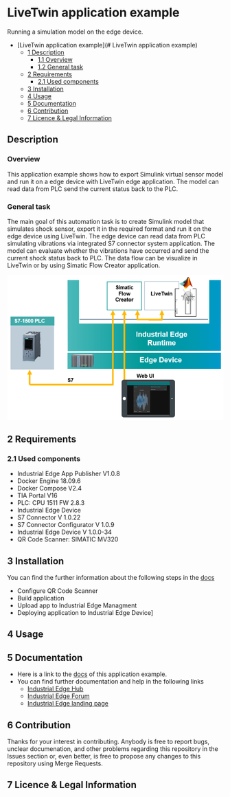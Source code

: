 # LiveTwin application example 

Running a simulation model on the edge device. 

- [LiveTwin application example](# LiveTwin application example)
  - [1 Description](#Description)
    - [1.1 Overview](#11-Overview)
    - [1.2 General task](#12-General-task)
  - [2 Requirements](#2-Requirements)
    - [2.1 Used components](#21-Used-components)
  - [3 Installation](#3-Installation)
  - [4 Usage](#4-Usage)
  - [5 Documentation](#5-Documentation)
  - [6 Contribution](#6-Contribution)
  - [7 Licence & Legal Information](#7-Licence--Legal-Information)

## Description


###  Overview
This application example shows how to export Simulink virtual sensor model and run it on a edge device with LiveTwin edge application. The model can read data from PLC send the current status back to the PLC. 

### General task
The main goal of this automation task is to create Simulink model that simulates shock sensor, export it in the required format and run it on the edge device using LiveTwin. The edge device can read data from PLC simulating vibrations via integrated S7 connector system application. The model can evaluate whether the vibrations have occurred and send the current shock status back to PLC. The data flow can be visualize in LiveTwin or by using Simatic Flow Creator application. 



![deploy VFC](docs/graphics/livetwin_task.png)

## 2 Requirements

### 2.1 Used components
- Industrial Edge App Publisher V1.0.8
- Docker Engine 18.09.6
- Docker Compose V2.4
- TIA Portal V16 
- PLC: CPU 1511 FW 2.8.3
- Industrial Edge Device 
- S7 Connector V 1.0.22
- S7 Connector Configurator V 1.0.9
- Industrial Edge Device V 1.0.0-34
- QR Code Scanner: SIMATIC MV320


## 3 Installation
You can find the further information about the following steps in the [docs](docs/Installation.md)
- Configure QR Code Scanner
- Build application
- Upload app to Industrial Edge Managment
- Deploying application to Industrial Edge Device]

## 4 Usage

## 5 Documentation
- Here is a link to the [docs](docs/) of this application example.
- You can find further documentation and help in the following links
  - [Industrial Edge Hub](https://iehub.eu1.edge.siemens.cloud/#/documentation)
  - [Industrial Edge Forum](https://www.siemens.com/industrial-edge-forum)
  - [Industrial Edge landing page](https://new.siemens.com/global/en/products/automation/topic-areas/industrial-edge/simatic-edge.html)
  
## 6 Contribution
Thanks for your interest in contributing. Anybody is free to report bugs, unclear documenation, and other problems regarding this repository in the Issues section or, even better, is free to propose any changes to this repository using Merge Requests.

## 7 Licence & Legal Information